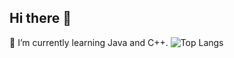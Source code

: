 ## Hi there 👋

🌱 I’m currently learning Java and C++.
![Top Langs](https://github-readme-stats.vercel.app/api/top-langs/?username=marywyg)
<!--
**marywyg/marywyg** is a ✨ _special_ ✨ repository because its `README.md` (this file) appears on your GitHub profile.

Here are some ideas to get you started:

- 🔭 I’m currently working on ...
- 🌱 I’m currently learning ...
- 👯 I’m looking to collaborate on ...
- 🤔 I’m looking for help with ...
- 💬 Ask me about ...
- 📫 How to reach me: ...
- 😄 Pronouns: ...
- ⚡ Fun fact: ...
-->
